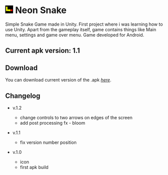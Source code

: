 # <img src="Assets/Images/neon_snake_icon.png" width="25" height="25"> Neon Snake

Simple Snake Game made in Unity. First project where i was learning how to use Unity.
Apart from the gameplay itself, game contains things like Main menu, settings and game over menu.
Game developed for Android.

## Current apk version: 1.1

## Download

You can download current version of the .apk _[here](https://www118.zippyshare.com/v/2HMszNMa/file.html)_.

## Changelog

* v.1.2
    - change controls to two arrows on edges of the screen
    - add post processing fx - bloom

* v.1.1
    - fix version number position

* v.1.0
    - icon
    - first apk build